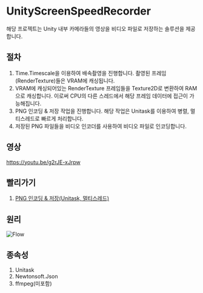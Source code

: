 # UnityScreenSpeedRecorder
해당 프로젝트는 Unity 내부 카메라들의 영상을 비디오 파일로 저장하는 솔루션을 제공합니다.

## 절차
1. Time.Timescale을 이용하여 배속촬영을 진행합니다. 촬영된 프레임(RenderTexture)들은 VRAM에 캐싱됩니다.
2. VRAM에 캐싱되어있는 RenderTexture 프레임들을 Texture2D로 변환하여 RAM으로 캐싱합니다. 이로써 CPU의 다른 스레드에서 해당 프레임 데이터에 접근이 가능해집니다.
3. PNG 인코딩 & 저장 작업을 진행합니다. 해당 작업은 Unitask를 이용하여 병렬, 멀티스레드로 빠르게 처리합니다.
4. 저장된 PNG 파일들을 비디오 인코더를 사용하여 비디오 파일로 인코딩합니다.

## 영상
https://youtu.be/g2rJE-xJrpw

## 빨리가기
1. [PNG 인코딩 & 저장(Unitask, 멀티스레드)](https://github.com/dhtpdud/UnityScreenRapidFire/blob/main/Assets/Scripts/Singleton/RecorderFlusher.cs)

## 원리
![Flow](https://github.com/user-attachments/assets/264bb378-90e7-49fc-a4b3-0d5a4b3789a4)

## 종속성
1. Unitask
2. Newtonsoft.Json
3. ffmpeg(미포함)
